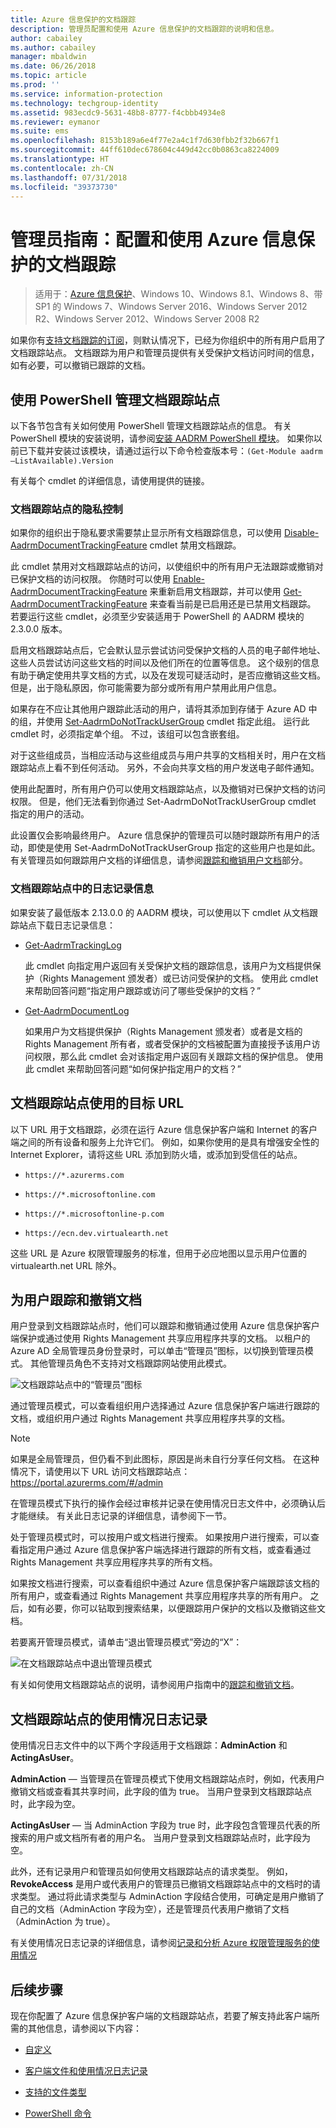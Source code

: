 ```yaml
---
title: Azure 信息保护的文档跟踪
description: 管理员配置和使用 Azure 信息保护的文档跟踪的说明和信息。
author: cabailey
ms.author: cabailey
manager: mbaldwin
ms.date: 06/26/2018
ms.topic: article
ms.prod: ''
ms.service: information-protection
ms.technology: techgroup-identity
ms.assetid: 983ecdc9-5631-48b8-8777-f4cbbb4934e8
ms.reviewer: eymanor
ms.suite: ems
ms.openlocfilehash: 8153b189a6e4f77e2a4c1f7d630fbb2f32b667f1
ms.sourcegitcommit: 44ff610dec678604c449d42cc0b0863ca8224009
ms.translationtype: HT
ms.contentlocale: zh-CN
ms.lasthandoff: 07/31/2018
ms.locfileid: "39373730"
---
```

# <a name="admin-guide-configuring-and-using-document-tracking-for-azure-information-protection"></a>管理员指南：配置和使用 Azure 信息保护的文档跟踪

>适用于：[Azure 信息保护](https://azure.microsoft.com/pricing/details/information-protection)、Windows 10、Windows 8.1、Windows 8、带 SP1 的 Windows 7、Windows Server 2016、Windows Server 2012 R2、Windows Server 2012、Windows Server 2008 R2

如果你有[支持文档跟踪的订阅](https://www.microsoft.com/en-us/cloud-platform/azure-information-protection-features)，则默认情况下，已经为你组织中的所有用户启用了文档跟踪站点。 文档跟踪为用户和管理员提供有关受保护文档访问时间的信息，如有必要，可以撤销已跟踪的文档。

## <a name="using-powershell-to-manage-the-document-tracking-site"></a>使用 PowerShell 管理文档跟踪站点

以下各节包含有关如何使用 PowerShell 管理文档跟踪站点的信息。 有关 PowerShell 模块的安装说明，请参阅[安装 AADRM PowerShell 模块](../deploy-use/install-powershell.md)。 如果你以前已下载并安装过该模块，请通过运行以下命令检查版本号：`(Get-Module aadrm –ListAvailable).Version`

有关每个 cmdlet 的详细信息，请使用提供的链接。

### <a name="privacy-controls-for-your-document-tracking-site"></a>文档跟踪站点的隐私控制

如果你的组织出于隐私要求需要禁止显示所有文档跟踪信息，可以使用 [Disable-AadrmDocumentTrackingFeature](/powershell/module/aadrm/disable-aadrmdocumenttrackingfeature) cmdlet 禁用文档跟踪。 

此 cmdlet 禁用对文档跟踪站点的访问，以使组织中的所有用户无法跟踪或撤销对已保护文档的访问权限。 你随时可以使用 [Enable-AadrmDocumentTrackingFeature](/powershell/module/aadrm/enable-aadrmdocumenttrackingfeature) 来重新启用文档跟踪，并可以使用 [Get-AadrmDocumentTrackingFeature](/powershell/module/aadrm/get-aadrmdocumenttrackingfeature) 来查看当前是已启用还是已禁用文档跟踪。 若要运行这些 cmdlet，必须至少安装适用于 PowerShell 的 AADRM 模块的 2.3.0.0 版本。 

启用文档跟踪站点后，它会默认显示尝试访问受保护文档的人员的电子邮件地址、这些人员尝试访问这些文档的时间以及他们所在的位置等信息。 这个级别的信息有助于确定使用共享文档的方式，以及在发现可疑活动时，是否应撤销这些文档。 但是，出于隐私原因，你可能需要为部分或所有用户禁用此用户信息。 

如果存在不应让其他用户跟踪此活动的用户，请将其添加到存储于 Azure AD 中的组，并使用 [Set-AadrmDoNotTrackUserGroup](/powershell/module/aadrm/Set-AadrmDoNotTrackUserGroup) cmdlet 指定此组。 运行此 cmdlet 时，必须指定单个组。 不过，该组可以包含嵌套组。 

对于这些组成员，当相应活动与这些组成员与用户共享的文档相关时，用户在文档跟踪站点上看不到任何活动。 另外，不会向共享文档的用户发送电子邮件通知。

使用此配置时，所有用户仍可以使用文档跟踪站点，以及撤销对已保护文档的访问权限。 但是，他们无法看到你通过 Set-AadrmDoNotTrackUserGroup cmdlet 指定的用户的活动。

此设置仅会影响最终用户。 Azure 信息保护的管理员可以随时跟踪所有用户的活动，即使是使用 Set-AadrmDoNotTrackUserGroup 指定的这些用户也是如此。 有关管理员如何跟踪用户文档的详细信息，请参阅[跟踪和撤销用户文档](#tracking-and-revoking-documents-for-users)部分。


### <a name="logging-information-from-the-document-tracking-site"></a>文档跟踪站点中的日志记录信息

如果安装了最低版本 2.13.0.0 的 AADRM 模块，可以使用以下 cmdlet 从文档跟踪站点下载日志记录信息：

- [Get-AadrmTrackingLog](/powershell/module/aadrm/Get-AadrmTrackingLog)
    
    此 cmdlet 向指定用户返回有关受保护文档的跟踪信息，该用户为文档提供保护（Rights Management 颁发者）或已访问受保护的文档。 使用此 cmdlet 来帮助回答问题“指定用户跟踪或访问了哪些受保护的文档？”

- [Get-AadrmDocumentLog](/powershell/module/aadrm/Get-AadrmDocumentLog)
    
    如果用户为文档提供保护（Rights Management 颁发者）或者是文档的 Rights Management 所有者，或者受保护的文档被配置为直接授予该用户访问权限，那么此 cmdlet 会对该指定用户返回有关跟踪文档的保护信息。 使用此 cmdlet 来帮助回答问题“如何保护指定用户的文档？”
 
## <a name="destination-urls-used-by-the-document-tracking-site"></a>文档跟踪站点使用的目标 URL

以下 URL 用于文档跟踪，必须在运行 Azure 信息保护客户端和 Internet 的客户端之间的所有设备和服务上允许它们。 例如，如果你使用的是具有增强安全性的 Internet Explorer，请将这些 URL 添加到防火墙，或添加到受信任的站点。

-  `https://*.azurerms.com`

- `https://*.microsoftonline.com`

- `https://*.microsoftonline-p.com`

- `https://ecn.dev.virtualearth.net`

这些 URL 是 Azure 权限管理服务的标准，但用于必应地图以显示用户位置的 virtualearth.net URL 除外。

## <a name="tracking-and-revoking-documents-for-users"></a>为用户跟踪和撤销文档

用户登录到文档跟踪站点时，他们可以跟踪和撤销通过使用 Azure 信息保护客户端保护或通过使用 Rights Management 共享应用程序共享的文档。 以租户的 Azure AD 全局管理员身份登录时，可以单击“管理员”图标，以切换到管理员模式。 其他管理员角色不支持对文档跟踪网站使用此模式。 

![文档跟踪站点中的“管理员”图标](../media/tracking-site-admin-icon.png)

通过管理员模式，可以查看组织用户选择通过 Azure 信息保护客户端进行跟踪的文档，或组织用户通过 Rights Management 共享应用程序共享的文档。

> [!NOTE] 
> 如果是全局管理员，但仍看不到此图标，原因是尚未自行分享任何文档。 在这种情况下，请使用以下 URL 访问文档跟踪站点：https://portal.azurerms.com/#/admin

在管理员模式下执行的操作会经过审核并记录在使用情况日志文件中，必须确认后才能继续。 有关此日志记录的详细信息，请参阅下一节。

处于管理员模式时，可以按用户或文档进行搜索。 如果按用户进行搜索，可以查看指定用户通过 Azure 信息保护客户端选择进行跟踪的所有文档，或查看通过 Rights Management 共享应用程序共享的所有文档。 

如果按文档进行搜索，可以查看组织中通过 Azure 信息保护客户端跟踪该文档的所有用户，或查看通过 Rights Management 共享应用程序共享的所有用户。 之后，如有必要，你可以钻取到搜索结果，以便跟踪用户保护的文档以及撤销这些文档。 

若要离开管理员模式，请单击“退出管理员模式”旁边的“X”：

![在文档跟踪站点中退出管理员模式](../media/tracking-site-exit-admin-icon.png)

有关如何使用文档跟踪站点的说明，请参阅用户指南中的[跟踪和撤销文档](client-track-revoke.md)。

## <a name="usage-logging-for-the-document-tracking-site"></a>文档跟踪站点的使用情况日志记录

使用情况日志文件中的以下两个字段适用于文档跟踪：**AdminAction** 和 **ActingAsUser**。

**AdminAction** — 当管理员在管理员模式下使用文档跟踪站点时，例如，代表用户撤销文档或查看其共享时间，此字段的值为 true。 当用户登录到文档跟踪站点时，此字段为空。

**ActingAsUser** — 当 AdminAction 字段为 true 时，此字段包含管理员代表的所搜索的用户或文档所有者的用户名。 当用户登录到文档跟踪站点时，此字段为空。 

此外，还有记录用户和管理员如何使用文档跟踪站点的请求类型。 例如，**RevokeAccess** 是用户或代表用户的管理员已撤销文档跟踪站点中的文档时的请求类型。 通过将此请求类型与 AdminAction 字段结合使用，可确定是用户撤销了自己的文档（AdminAction 字段为空），还是管理员代表用户撤销了文档（AdminAction 为 true）。


有关使用情况日志记录的详细信息，请参阅[记录和分析 Azure 权限管理服务的使用情况](../deploy-use/log-analyze-usage.md)



## <a name="next-steps"></a>后续步骤
现在你配置了 Azure 信息保护客户端的文档跟踪站点，若要了解支持此客户端所需的其他信息，请参阅以下内容：

- [自定义](client-admin-guide-customizations.md)

- [客户端文件和使用情况日志记录](client-admin-guide-files-and-logging.md)

- [支持的文件类型](client-admin-guide-file-types.md)

- [PowerShell 命令](client-admin-guide-powershell.md)

